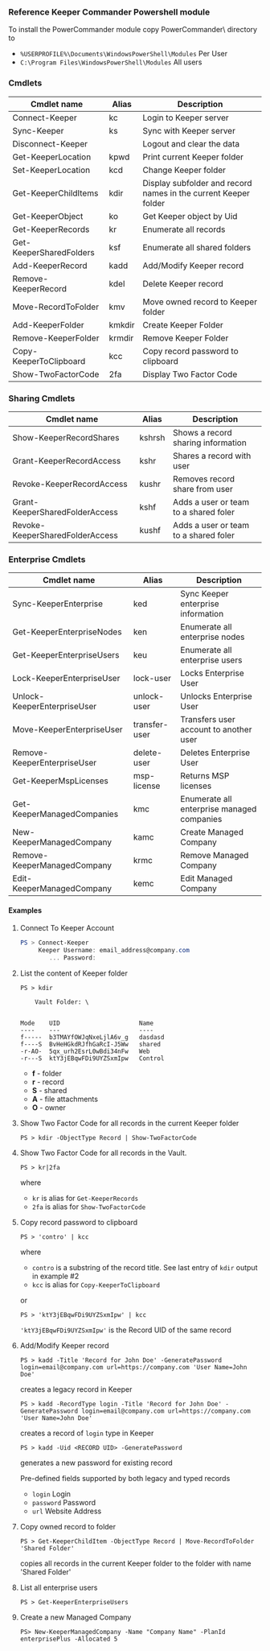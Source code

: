 ### Reference Keeper Commander Powershell module

To install the PowerCommander module copy PowerCommander\ directory to 
* `%USERPROFILE%\Documents\WindowsPowerShell\Modules` Per User
* `C:\Program Files\WindowsPowerShell\Modules` All users

### Cmdlets
| Cmdlet name                    | Alias  | Description
|--------------------------------|--------|----------------------------
| Connect-Keeper                 | kc     | Login to Keeper server
| Sync-Keeper                    | ks     | Sync with Keeper server 
| Disconnect-Keeper              |        | Logout and clear the data
| Get-KeeperLocation             | kpwd   | Print current Keeper folder
| Set-KeeperLocation             | kcd    | Change Keeper folder
| Get-KeeperChildItems           | kdir   | Display subfolder and record names in the current Keeper folder
| Get-KeeperObject               | ko     | Get Keeper object by Uid
| Get-KeeperRecords              | kr     | Enumerate all records
| Get-KeeperSharedFolders        | ksf    | Enumerate all shared folders
| Add-KeeperRecord               | kadd   | Add/Modify Keeper record
| Remove-KeeperRecord            | kdel   | Delete Keeper record
| Move-RecordToFolder            | kmv    | Move owned record to Keeper folder
| Add-KeeperFolder               | kmkdir | Create Keeper Folder
| Remove-KeeperFolder            | krmdir | Remove Keeper Folder
| Copy-KeeperToClipboard         | kcc    | Copy record password to clipboard
| Show-TwoFactorCode             | 2fa    | Display Two Factor Code 

### Sharing Cmdlets
| Cmdlet name                    | Alias  | Description
|--------------------------------|--------|----------------------------
| Show-KeeperRecordShares        | kshrsh | Shows a record sharing information
| Grant-KeeperRecordAccess       | kshr   | Shares a record with user
| Revoke-KeeperRecordAccess      | kushr  | Removes record share from user
| Grant-KeeperSharedFolderAccess | kshf   | Adds a user or team to a shared foler
| Revoke-KeeperSharedFolderAccess| kushf  | Adds a user or team to a shared foler

### Enterprise Cmdlets
| Cmdlet name                    | Alias       | Description
|--------------------------------|-------------|----------------------------
| Sync-KeeperEnterprise          | ked         | Sync Keeper enterprise information
| Get-KeeperEnterpriseNodes      | ken         | Enumerate all enterprise nodes
| Get-KeeperEnterpriseUsers      | keu         | Enumerate all enterprise users
| Lock-KeeperEnterpriseUser      | lock-user   | Locks Enterprise User
| Unlock-KeeperEnterpriseUser    | unlock-user | Unlocks Enterprise User
| Move-KeeperEnterpriseUser      |transfer-user| Transfers user account to another user
| Remove-KeeperEnterpriseUser    | delete-user | Deletes Enterprise User
| Get-KeeperMspLicenses          | msp-license | Returns MSP licenses
| Get-KeeperManagedCompanies     | kmc         | Enumerate all enterprise managed companies
| New-KeeperManagedCompany       | kamc        | Create Managed Company
| Remove-KeeperManagedCompany    | krmc        | Remove Managed Company
| Edit-KeeperManagedCompany      | kemc        | Edit Managed Company


#### Examples

1. Connect To Keeper Account
    ```powershell
    PS > Connect-Keeper
         Keeper Username: email_address@company.com
            ... Password:
    ```
2. List the content of Keeper folder
    ```
    PS > kdir
    
        Vault Folder: \
    
    
    Mode    UID                      Name
    ----    ---                      ----
    f-----  b3TMAYfOWJqNxeLjlA6v_g   dasdasd
    f----S  BvHeHGkdRJfhGaRcI-J5Ww   shared
    -r-AO-  5qx_urh2EsrL0wBdi34nFw   Web
    -r---S  ktY3jEBqwFDi9UYZSxmIpw   Control
    ```
    - **f** - folder
    - **r** - record
    - **S** - shared
    - **A** - file attachments
    - **O** - owner

3. Show Two Factor Code for all records in the current Keeper folder
    ```
    PS > kdir -ObjectType Record | Show-TwoFactorCode
    ```

4. Show Two Factor Code for all records in the Vault.
    ```
    PS > kr|2fa
    ```
     where 
    * `kr` is alias for `Get-KeeperRecords` 
    * `2fa` is alias for `Show-TwoFactorCode`

5. Copy record password to clipboard
    ```
    PS > 'contro' | kcc
    ``` 
    where 
    * `contro` is a substring of the record title. See last entry of `kdir` output in example #2 
    * `kcc` is alias for `Copy-KeeperToClipboard`
    
    or
    ```
    PS > 'ktY3jEBqwFDi9UYZSxmIpw' | kcc
    ```
   `'ktY3jEBqwFDi9UYZSxmIpw'` is the Record UID of the same record

6. Add/Modify Keeper record
    ```
    PS > kadd -Title 'Record for John Doe' -GeneratePassword login=email@company.com url=https://company.com 'User Name=John Doe' 
    ```
    creates a legacy record in Keeper 
    ```
    PS > kadd -RecordType login -Title 'Record for John Doe' -GeneratePassword login=email@company.com url=https://company.com 'User Name=John Doe' 
    ```
    creates a record of `login` type in Keeper 
    ```
    PS > kadd -Uid <RECORD UID> -GeneratePassword 
    ```
    generates a new password for existing record

    Pre-defined fields supported by both legacy and typed records
    * `login`       Login
    * `password`    Password
    * `url`         Website Address

7. Copy owned record to folder
    ```
    PS > Get-KeeperChildItem -ObjectType Record | Move-RecordToFolder 'Shared Folder'
    ```
    copies all records in the current Keeper folder to the folder with name 'Shared Folder'

8. List all enterprise users
    ```
    PS > Get-KeeperEnterpriseUsers
    ```

9. Create a new Managed Company
    ```
    PS> New-KeeperManagedCompany -Name "Company Name" -PlanId enterprisePlus -Allocated 5
    ```